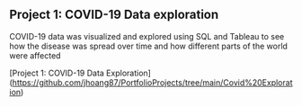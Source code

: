 ## Project 1: COVID-19 Data exploration 
COVID-19 data was visualized and explored using SQL and Tableau to see how the disease was spread over time and how different parts of the world were affected

[Project 1: COVID-19 Data Exploration] (https://github.com/jhoang87/PortfolioProjects/tree/main/Covid%20Exploration)
